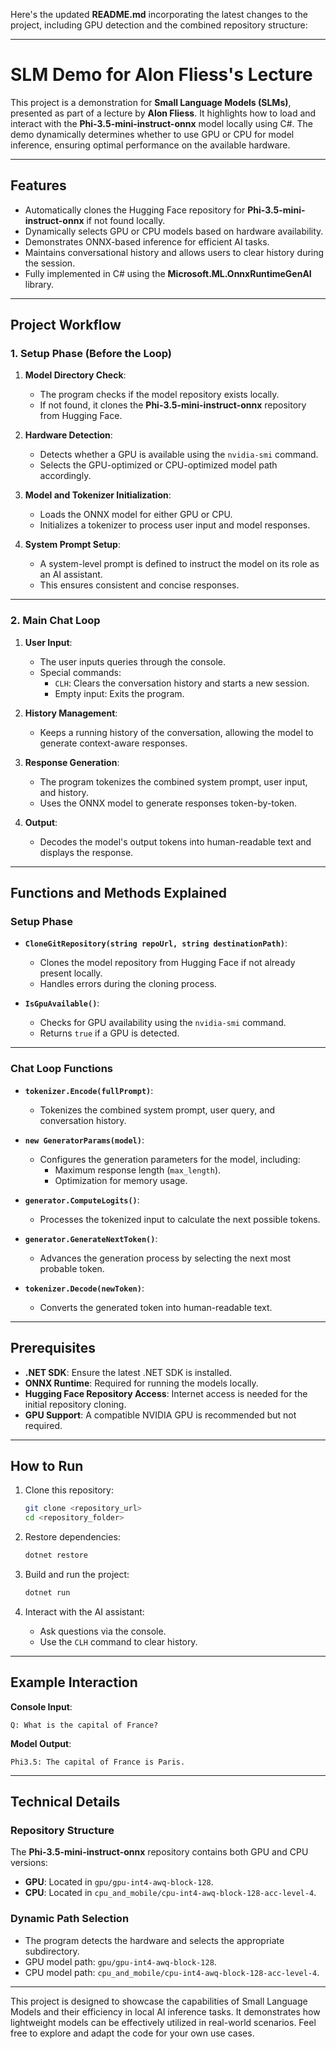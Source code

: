 Here's the updated **README.md** incorporating the latest changes to the project, including GPU detection and the combined repository structure:

---

# SLM Demo for Alon Fliess's Lecture

This project is a demonstration for **Small Language Models (SLMs)**, presented as part of a lecture by **Alon Fliess**. It highlights how to load and interact with the **Phi-3.5-mini-instruct-onnx** model locally using C#. The demo dynamically determines whether to use GPU or CPU for model inference, ensuring optimal performance on the available hardware.

---

## Features

- Automatically clones the Hugging Face repository for **Phi-3.5-mini-instruct-onnx** if not found locally.
- Dynamically selects GPU or CPU models based on hardware availability.
- Demonstrates ONNX-based inference for efficient AI tasks.
- Maintains conversational history and allows users to clear history during the session.
- Fully implemented in C# using the **Microsoft.ML.OnnxRuntimeGenAI** library.

---

## Project Workflow

### 1. **Setup Phase (Before the Loop)**

1. **Model Directory Check**:
   - The program checks if the model repository exists locally.
   - If not found, it clones the **Phi-3.5-mini-instruct-onnx** repository from Hugging Face.

2. **Hardware Detection**:
   - Detects whether a GPU is available using the `nvidia-smi` command.
   - Selects the GPU-optimized or CPU-optimized model path accordingly.

3. **Model and Tokenizer Initialization**:
   - Loads the ONNX model for either GPU or CPU.
   - Initializes a tokenizer to process user input and model responses.

4. **System Prompt Setup**:
   - A system-level prompt is defined to instruct the model on its role as an AI assistant.
   - This ensures consistent and concise responses.

---

### 2. **Main Chat Loop**

1. **User Input**:
   - The user inputs queries through the console.
   - Special commands:
     - `CLH`: Clears the conversation history and starts a new session.
     - Empty input: Exits the program.

2. **History Management**:
   - Keeps a running history of the conversation, allowing the model to generate context-aware responses.

3. **Response Generation**:
   - The program tokenizes the combined system prompt, user input, and history.
   - Uses the ONNX model to generate responses token-by-token.

4. **Output**:
   - Decodes the model's output tokens into human-readable text and displays the response.

---

## Functions and Methods Explained

### **Setup Phase**
- **`CloneGitRepository(string repoUrl, string destinationPath)`**:
  - Clones the model repository from Hugging Face if not already present locally.
  - Handles errors during the cloning process.

- **`IsGpuAvailable()`**:
  - Checks for GPU availability using the `nvidia-smi` command.
  - Returns `true` if a GPU is detected.

---

### **Chat Loop Functions**
- **`tokenizer.Encode(fullPrompt)`**:
  - Tokenizes the combined system prompt, user query, and conversation history.

- **`new GeneratorParams(model)`**:
  - Configures the generation parameters for the model, including:
    - Maximum response length (`max_length`).
    - Optimization for memory usage.

- **`generator.ComputeLogits()`**:
  - Processes the tokenized input to calculate the next possible tokens.

- **`generator.GenerateNextToken()`**:
  - Advances the generation process by selecting the next most probable token.

- **`tokenizer.Decode(newToken)`**:
  - Converts the generated token into human-readable text.

---

## Prerequisites

- **.NET SDK**: Ensure the latest .NET SDK is installed.
- **ONNX Runtime**: Required for running the models locally.
- **Hugging Face Repository Access**: Internet access is needed for the initial repository cloning.
- **GPU Support**: A compatible NVIDIA GPU is recommended but not required.

---

## How to Run

1. Clone this repository:
   ```bash
   git clone <repository_url>
   cd <repository_folder>
   ```

2. Restore dependencies:
   ```bash
   dotnet restore
   ```

3. Build and run the project:
   ```bash
   dotnet run
   ```

4. Interact with the AI assistant:
   - Ask questions via the console.
   - Use the `CLH` command to clear history.

---

## Example Interaction

**Console Input**:
```
Q: What is the capital of France?
```

**Model Output**:
```
Phi3.5: The capital of France is Paris.
```

---

## Technical Details

### Repository Structure
The **Phi-3.5-mini-instruct-onnx** repository contains both GPU and CPU versions:

- **GPU**: Located in `gpu/gpu-int4-awq-block-128`.
- **CPU**: Located in `cpu_and_mobile/cpu-int4-awq-block-128-acc-level-4`.

### Dynamic Path Selection
- The program detects the hardware and selects the appropriate subdirectory.
- GPU model path: `gpu/gpu-int4-awq-block-128`.
- CPU model path: `cpu_and_mobile/cpu-int4-awq-block-128-acc-level-4`.

---

This project is designed to showcase the capabilities of Small Language Models and their efficiency in local AI inference tasks. It demonstrates how lightweight models can be effectively utilized in real-world scenarios. Feel free to explore and adapt the code for your own use cases.
